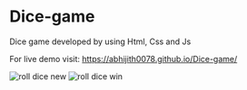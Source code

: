 # Dice-game
Dice game developed by using Html, Css and Js

For live demo visit: https://abhijith0078.github.io/Dice-game/

![roll dice new](https://github.com/abhijith0078/Dice-game/assets/56915507/72d75830-2a23-448b-9c34-15d52bd62b24)
![roll dice win](https://github.com/abhijith0078/Dice-game/assets/56915507/03019df8-0640-4b7a-b2e6-91530f609fe2)
